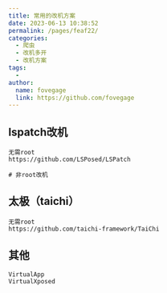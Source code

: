 ```yaml
---
title: 常用的改机方案
date: 2023-06-13 10:38:52
permalink: /pages/feaf22/
categories:
  - 爬虫
  - 改机多开
  - 改机方案
tags:
  - 
author: 
  name: fovegage
  link: https://github.com/fovegage
---
```

## lspatch改机

```
无需root
https://github.com/LSPosed/LSPatch

# 非root改机
```

## 太极（taichi）

```
无需root
https://github.com/taichi-framework/TaiChi
```

## 其他

```
VirtualApp
VirtualXposed
```